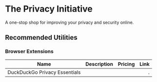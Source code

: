 # The Privacy Initiative

A one-stop shop for improving your privacy and security online. 

## Recommended Utilities

### Browser Extensions


| Name                               |  Description                                    | Pricing           | Link |
| -----------------------------------|:-----------------------------------------------:| -----------------:|-----:|
| DuckDuckGo Privacy Essentials      |                                    |                   |.     |
